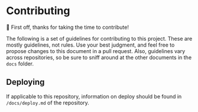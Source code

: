 # Contributing

🎉 First off, thanks for taking the time to contribute!

The following is a set of guidelines for contributing to this project. These are mostly guidelines, not rules. Use your best judgment, and feel free to propose changes to this document in a pull request. Also, guidelines vary across repositories, so be sure to sniff around at the other documents in the `docs` folder.

## Deploying

If applicable to this repository, information on  deploy should be found in `/docs/deploy.md` of the repository.
